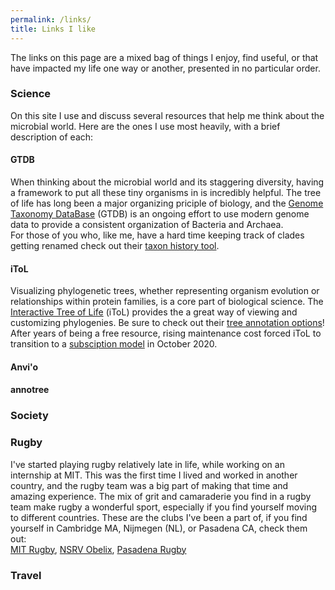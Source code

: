 ```yaml
---
permalink: /links/
title: Links I like
--- 
```

The links on this page are a mixed bag of things I enjoy, find useful, or that have impacted my life one way or another, presented in no particular order. 

### Science  
On this site I use and discuss several resources that help me think about the microbial world. Here are the ones I use most heavily, with a brief description of each:

#### GTDB  
When thinking about the microbial world and its staggering diversity, having a framework to put all these tiny organisms in is incredibly helpful.
The tree of life has long been a major organizing priciple of biology, 
and the [Genome Taxonomy DataBase](https://gtdb.ecogenomic.org/) (GTDB) is an ongoing effort to use modern genome data to provide a consistent organization of Bacteria and Archaea.  
For those of you who, like me, have a hard time keeping track of clades getting renamed check out their [taxon history tool](https://gtdb.ecogenomic.org/taxon_history/).
  
#### iToL  
Visualizing phylogenetic trees, whether representing organism evolution or relationships within protein families, is a core part of biological science. 
The [Interactive Tree of Life](https://itol.embl.de/) (iToL) provides the a great way of viewing and customizing phylogenies. 
Be sure to check out their [tree annotation options](https://itol.embl.de/help.cgi#annot)!  
After years of being a free resource, rising maintenance cost forced iToL to transition to a [subsciption model](https://itol.embl.de/infoReg.cgi?f=a) in October 2020.  
   
#### Anvi'o  
  
 
#### annotree  


### Society 


### Rugby
I've started playing rugby relatively late in life, while working on an internship at MIT. 
This was the first time I lived and worked in another country, and the rugby team was a big part of making that time and amazing experience. 
The mix of grit and camaraderie you find in a rugby team make rugby a wonderful sport, especially if you find yourself moving to different countries.
These are the clubs I've been a part of, if you find yourself in Cambridge MA, Nijmegen (NL), or Pasadena CA, check them out:    
[MIT Rugby](http://rugby.mit.edu/), [NSRV Obelix](http://www.nsrvobelix.nl/), [Pasadena Rugby](https://www.pasadenarfc.com/)  

### Travel


